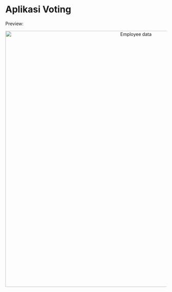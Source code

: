 # Aplikasi Voting

Preview:

<p align="center">
<img src="https://i.postimg.cc/1tqvxM4H/Screenshot-2023-05-15-at-21-53-53-Welcome-PEMIRA.png" alt="Employee data" title="Employee Data title" width="800">
</p>

